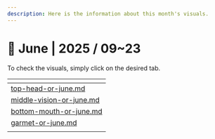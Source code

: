 ```yaml
---
description: Here is the information about this month's visuals.
---
```


# 🔮 June | 2025 / 09\~23

To check the visuals, simply click on the desired tab.

<table><thead><tr><th data-type="content-ref"></th></tr></thead><tbody><tr><td><a href="../top-head-or-june.md">top-head-or-june.md</a></td></tr><tr><td><a href="../middle-vision-or-june.md">middle-vision-or-june.md</a></td></tr><tr><td><a href="../bottom-mouth-or-june.md">bottom-mouth-or-june.md</a></td></tr><tr><td><a href="../garmet-or-june.md">garmet-or-june.md</a></td></tr><tr><td></td></tr></tbody></table>

